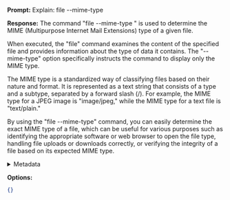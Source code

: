 **Prompt:**
Explain: file --mime-type <filename>

**Response:**
The command "file --mime-type <filename>" is used to determine the MIME (Multipurpose Internet Mail Extensions) type of a given file. 

When executed, the "file" command examines the content of the specified file and provides information about the type of data it contains. The "--mime-type" option specifically instructs the command to display only the MIME type.

The MIME type is a standardized way of classifying files based on their nature and format. It is represented as a text string that consists of a type and a subtype, separated by a forward slash (/). For example, the MIME type for a JPEG image is "image/jpeg," while the MIME type for a text file is "text/plain."

By using the "file --mime-type" command, you can easily determine the exact MIME type of a file, which can be useful for various purposes such as identifying the appropriate software or web browser to open the file type, handling file uploads or downloads correctly, or verifying the integrity of a file based on its expected MIME type.

<details><summary>Metadata</summary>

- Duration: 10568 ms
- Datetime: 2023-08-23T13:48:03.387603
- Model: gpt-3.5-turbo-0613

</details>

**Options:**
```json
{}
```

